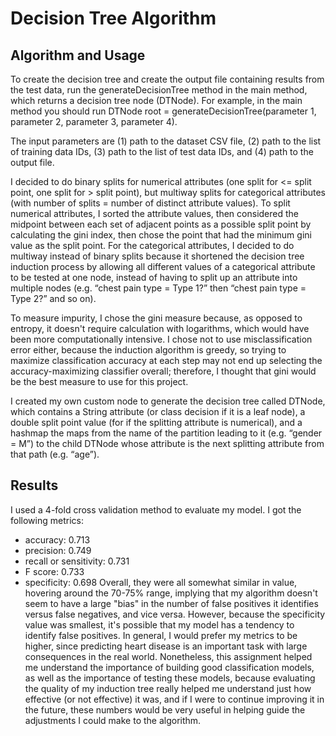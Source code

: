 # Decision Tree Algorithm

## Algorithm and Usage

To create the decision tree and create the output file containing results from the test data, run the generateDecisionTree method in the main method, which returns a decision tree node (DTNode). For example, in the main method you should run DTNode root = generateDecisionTree(parameter 1, parameter 2, parameter 3, parameter 4).

The input parameters are (1) path to the dataset CSV file, (2) path to the list of training data IDs, (3) path to the list of test data IDs, and (4) path to the output file.

I decided to do binary splits for numerical attributes (one split for <= split point, one split for > split point), but multiway splits for categorical attributes (with number of splits = number of distinct attribute values). To split numerical attributes, I sorted the attribute values, then considered the midpoint between each set of adjacent points as a possible split point by calculating the gini index, then chose the point that had the minimum gini value as the split point. For the categorical attributes, I decided to do multiway instead of binary splits because it shortened the decision tree induction process by allowing all different values of a categorical attribute to be tested at one node, instead of having to split up an attribute into multiple nodes (e.g. “chest pain type = Type 1?” then “chest pain type = Type 2?” and so on).

To measure impurity, I chose the gini measure because, as opposed to entropy, it doesn't require calculation with logarithms, which would have been more computationally intensive.  I chose not to use misclassification error either, because the induction algorithm is greedy, so trying to maximize classification accuracy at each step may not end up selecting the accuracy-maximizing classifier overall; therefore, I thought that gini would be the best measure to use for this project.

I created my own custom node to generate the decision tree called DTNode, which contains a String attribute (or class decision if it is a leaf node), a double split point value (for if the splitting attribute is numerical), and a hashmap the maps from the name of the partition leading to it (e.g. “gender = M”) to the child DTNode whose attribute is the next splitting attribute from that path (e.g. “age”).

## Results

I used a 4-fold cross validation method to evaluate my model. I got the following metrics:
- accuracy: 0.713
- precision: 0.749
- recall or sensitivity: 0.731
- F score: 0.733
- specificity: 0.698
Overall, they were all somewhat similar in value, hovering around the 70-75% range, implying that my algorithm doesn't seem to have a large "bias" in the number of false positives it identifies versus false negatives, and vice versa. However, because the specificity value was smallest, it's possible that my model has a tendency to identify false positives. In general, I would prefer my metrics to be higher, since predicting heart disease is an important task with large consequences in the real world. Nonetheless, this assignment helped me understand the importance of building good classification models, as well as the importance of testing these models, because evaluating the quality of my induction tree really helped me understand just how effective (or not effective) it was, and if I were to continue improving it in the future, these numbers would be very useful in helping guide the adjustments I could make to the algorithm.
